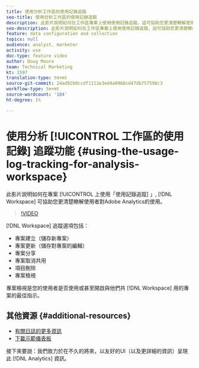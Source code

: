 ```yaml
---
title: 使用分析工作區的使用記錄追蹤
seo-title: 使用分析工作區的使用記錄追蹤
description: 此影片說明如何在工作區專案上使用使用記錄追蹤，這可協助您更清楚瞭解使用者對Adobe Analytics的使用情形。
seo-description: 此影片說明如何在工作區專案上使用使用記錄追蹤，這可協助您更清楚瞭解使用者對Adobe Analytics的使用情形。
feature: data configuration and collection
topics: null
audience: analyst, marketer
activity: use
doc-type: feature video
author: Doug Moore
team: Technical Marketing
kt: 1597
translation-type: tm+mt
source-git-commit: 24ad92b0ccdf1112e3ed4a0968cd47db757598c3
workflow-type: tm+mt
source-wordcount: '184'
ht-degree: 1%

---
```



# 使用分析 [!UICONTROL 工作區的使用記錄] 追蹤功能 {#using-the-usage-log-tracking-for-analysis-workspace}

此影片說明如何在專案 [!UICONTROL 上使用「使用記錄追蹤] 」, [!DNL Workspace] 可協助您更清楚瞭解使用者對Adobe Analytics的使用。

>[!VIDEO](https://video.tv.adobe.com/v/22922/?quality=12)

[!DNL Workspace] 追蹤選項包括：

* 專案建立（儲存新專案）
* 專案更新（儲存對專案的編輯）
* 專案分享
* 專案取消共用
* 項目刪除
* 專案檢視

專案檢視是您的使用者是否使用或甚至開啟與他們共 [!DNL Workspace] 用的專案的最佳指示。

## 其他資源 {#additional-resources}

* [有關日誌的更多資訊](https://marketing.adobe.com/resources/help/en_US/reference/logs.html)
* [下載示範儀表板](https://adobe.ly/2ygP5ws)

接下來要說：我們致力於在不久的將來，以友好的UI（以及更詳細的資訊）呈現此 [!DNL Analytics] 資訊。
